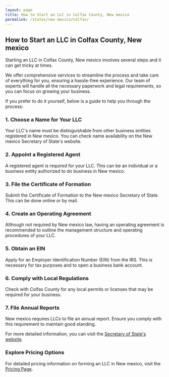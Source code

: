 ```yaml
---
layout: page
title: How to Start an LLC in Colfax County, New mexico
permalink: /states/new mexico/colfax/
---
```


<h2>How to Start an LLC in Colfax County, New mexico</h2>

<p>Starting an LLC in Colfax County, New mexico involves several steps and it can get tricky at times.</p>

<p>We offer comprehensive services to streamline the process and take care of everything for you, ensuring a hassle-free experience. Our team of experts will handle all the necessary paperwork and legal requirements, so you can focus on growing your business.</p>

<p>If you prefer to do it yourself, below is a guide to help you through the process:</p>

<h3>1. Choose a Name for Your LLC</h3>
<p>Your LLC's name must be distinguishable from other business entities registered in New mexico. You can check name availability on the New mexico Secretary of State's website.</p>

<h3>2. Appoint a Registered Agent</h3>
<p>A registered agent is required for your LLC. This can be an individual or a business entity authorized to do business in New mexico.</p>

<h3>3. File the Certificate of Formation</h3>
<p>Submit the Certificate of Formation to the New mexico Secretary of State. This can be done online or by mail.</p>

<h3>4. Create an Operating Agreement</h3>
<p>Although not required by New mexico law, having an operating agreement is recommended to outline the management structure and operating procedures of your LLC.</p>

<h3>5. Obtain an EIN</h3>
<p>Apply for an Employer Identification Number (EIN) from the IRS. This is necessary for tax purposes and to open a business bank account.</p>

<h3>6. Comply with Local Regulations</h3>
<p>Check with Colfax County for any local permits or licenses that may be required for your business.</p>

<h3>7. File Annual Reports</h3>
<p>New mexico requires LLCs to file an annual report. Ensure you comply with this requirement to maintain good standing.</p>

<p>For more detailed information, you can visit the <a href="https://www.sos.new mexico.gov/">Secretary of State's website</a>.</p>

<h3>Explore Pricing Options</h3>
<p>For detailed pricing information on forming an LLC in New mexico, visit the <a href="{ '/new-pricing/' | relative_url }">Pricing Page</a>.</p>
